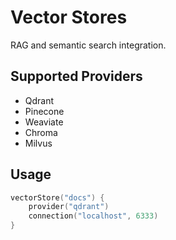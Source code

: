 # Vector Stores

RAG and semantic search integration.

## Supported Providers

- Qdrant
- Pinecone
- Weaviate
- Chroma
- Milvus

## Usage

```kotlin
vectorStore("docs") {
    provider("qdrant")
    connection("localhost", 6333)
}
```
